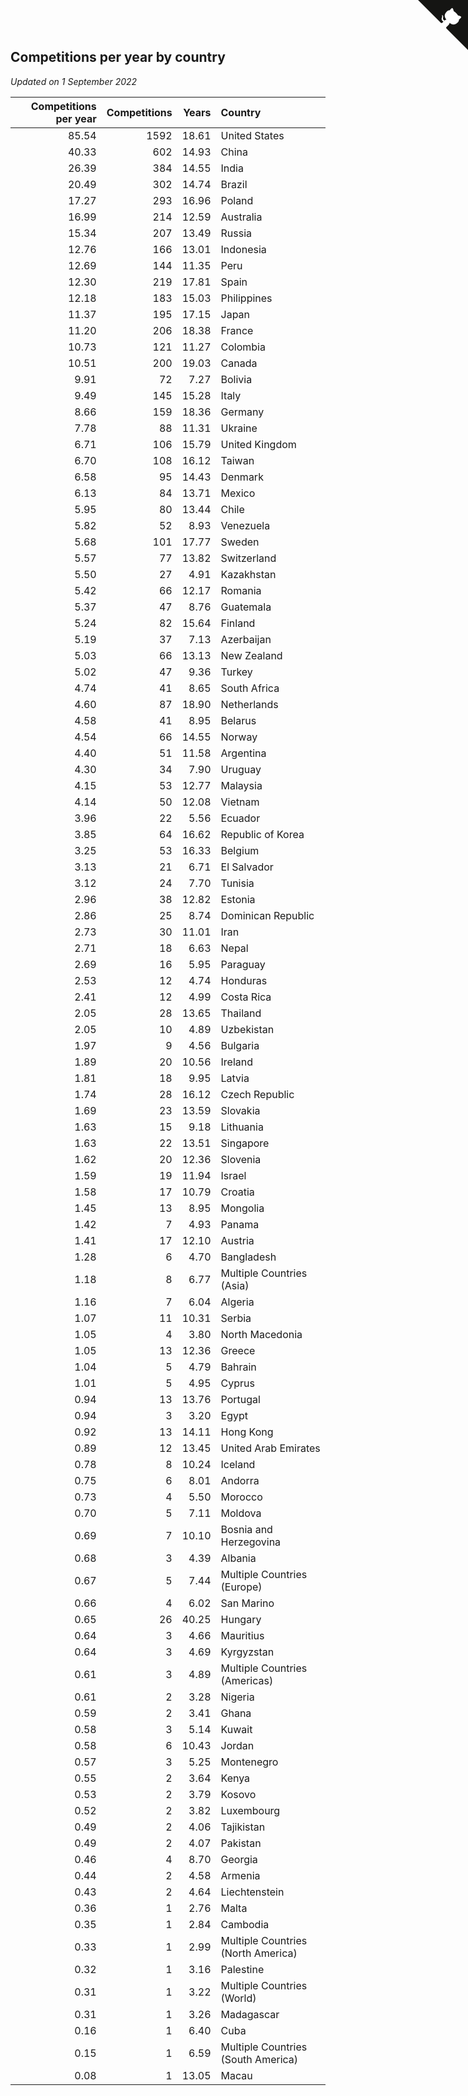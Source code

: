 ## Competitions per year by country

*Updated on  1 September 2022*

| Competitions per year | Competitions | Years | Country |
| ---: | ---: | ---: | :--- |
| 85.54 | 1592 | 18.61 | United States |
| 40.33 | 602 | 14.93 | China |
| 26.39 | 384 | 14.55 | India |
| 20.49 | 302 | 14.74 | Brazil |
| 17.27 | 293 | 16.96 | Poland |
| 16.99 | 214 | 12.59 | Australia |
| 15.34 | 207 | 13.49 | Russia |
| 12.76 | 166 | 13.01 | Indonesia |
| 12.69 | 144 | 11.35 | Peru |
| 12.30 | 219 | 17.81 | Spain |
| 12.18 | 183 | 15.03 | Philippines |
| 11.37 | 195 | 17.15 | Japan |
| 11.20 | 206 | 18.38 | France |
| 10.73 | 121 | 11.27 | Colombia |
| 10.51 | 200 | 19.03 | Canada |
| 9.91 | 72 | 7.27 | Bolivia |
| 9.49 | 145 | 15.28 | Italy |
| 8.66 | 159 | 18.36 | Germany |
| 7.78 | 88 | 11.31 | Ukraine |
| 6.71 | 106 | 15.79 | United Kingdom |
| 6.70 | 108 | 16.12 | Taiwan |
| 6.58 | 95 | 14.43 | Denmark |
| 6.13 | 84 | 13.71 | Mexico |
| 5.95 | 80 | 13.44 | Chile |
| 5.82 | 52 | 8.93 | Venezuela |
| 5.68 | 101 | 17.77 | Sweden |
| 5.57 | 77 | 13.82 | Switzerland |
| 5.50 | 27 | 4.91 | Kazakhstan |
| 5.42 | 66 | 12.17 | Romania |
| 5.37 | 47 | 8.76 | Guatemala |
| 5.24 | 82 | 15.64 | Finland |
| 5.19 | 37 | 7.13 | Azerbaijan |
| 5.03 | 66 | 13.13 | New Zealand |
| 5.02 | 47 | 9.36 | Turkey |
| 4.74 | 41 | 8.65 | South Africa |
| 4.60 | 87 | 18.90 | Netherlands |
| 4.58 | 41 | 8.95 | Belarus |
| 4.54 | 66 | 14.55 | Norway |
| 4.40 | 51 | 11.58 | Argentina |
| 4.30 | 34 | 7.90 | Uruguay |
| 4.15 | 53 | 12.77 | Malaysia |
| 4.14 | 50 | 12.08 | Vietnam |
| 3.96 | 22 | 5.56 | Ecuador |
| 3.85 | 64 | 16.62 | Republic of Korea |
| 3.25 | 53 | 16.33 | Belgium |
| 3.13 | 21 | 6.71 | El Salvador |
| 3.12 | 24 | 7.70 | Tunisia |
| 2.96 | 38 | 12.82 | Estonia |
| 2.86 | 25 | 8.74 | Dominican Republic |
| 2.73 | 30 | 11.01 | Iran |
| 2.71 | 18 | 6.63 | Nepal |
| 2.69 | 16 | 5.95 | Paraguay |
| 2.53 | 12 | 4.74 | Honduras |
| 2.41 | 12 | 4.99 | Costa Rica |
| 2.05 | 28 | 13.65 | Thailand |
| 2.05 | 10 | 4.89 | Uzbekistan |
| 1.97 | 9 | 4.56 | Bulgaria |
| 1.89 | 20 | 10.56 | Ireland |
| 1.81 | 18 | 9.95 | Latvia |
| 1.74 | 28 | 16.12 | Czech Republic |
| 1.69 | 23 | 13.59 | Slovakia |
| 1.63 | 15 | 9.18 | Lithuania |
| 1.63 | 22 | 13.51 | Singapore |
| 1.62 | 20 | 12.36 | Slovenia |
| 1.59 | 19 | 11.94 | Israel |
| 1.58 | 17 | 10.79 | Croatia |
| 1.45 | 13 | 8.95 | Mongolia |
| 1.42 | 7 | 4.93 | Panama |
| 1.41 | 17 | 12.10 | Austria |
| 1.28 | 6 | 4.70 | Bangladesh |
| 1.18 | 8 | 6.77 | Multiple Countries (Asia) |
| 1.16 | 7 | 6.04 | Algeria |
| 1.07 | 11 | 10.31 | Serbia |
| 1.05 | 4 | 3.80 | North Macedonia |
| 1.05 | 13 | 12.36 | Greece |
| 1.04 | 5 | 4.79 | Bahrain |
| 1.01 | 5 | 4.95 | Cyprus |
| 0.94 | 13 | 13.76 | Portugal |
| 0.94 | 3 | 3.20 | Egypt |
| 0.92 | 13 | 14.11 | Hong Kong |
| 0.89 | 12 | 13.45 | United Arab Emirates |
| 0.78 | 8 | 10.24 | Iceland |
| 0.75 | 6 | 8.01 | Andorra |
| 0.73 | 4 | 5.50 | Morocco |
| 0.70 | 5 | 7.11 | Moldova |
| 0.69 | 7 | 10.10 | Bosnia and Herzegovina |
| 0.68 | 3 | 4.39 | Albania |
| 0.67 | 5 | 7.44 | Multiple Countries (Europe) |
| 0.66 | 4 | 6.02 | San Marino |
| 0.65 | 26 | 40.25 | Hungary |
| 0.64 | 3 | 4.66 | Mauritius |
| 0.64 | 3 | 4.69 | Kyrgyzstan |
| 0.61 | 3 | 4.89 | Multiple Countries (Americas) |
| 0.61 | 2 | 3.28 | Nigeria |
| 0.59 | 2 | 3.41 | Ghana |
| 0.58 | 3 | 5.14 | Kuwait |
| 0.58 | 6 | 10.43 | Jordan |
| 0.57 | 3 | 5.25 | Montenegro |
| 0.55 | 2 | 3.64 | Kenya |
| 0.53 | 2 | 3.79 | Kosovo |
| 0.52 | 2 | 3.82 | Luxembourg |
| 0.49 | 2 | 4.06 | Tajikistan |
| 0.49 | 2 | 4.07 | Pakistan |
| 0.46 | 4 | 8.70 | Georgia |
| 0.44 | 2 | 4.58 | Armenia |
| 0.43 | 2 | 4.64 | Liechtenstein |
| 0.36 | 1 | 2.76 | Malta |
| 0.35 | 1 | 2.84 | Cambodia |
| 0.33 | 1 | 2.99 | Multiple Countries (North America) |
| 0.32 | 1 | 3.16 | Palestine |
| 0.31 | 1 | 3.22 | Multiple Countries (World) |
| 0.31 | 1 | 3.26 | Madagascar |
| 0.16 | 1 | 6.40 | Cuba |
| 0.15 | 1 | 6.59 | Multiple Countries (South America) |
| 0.08 | 1 | 13.05 | Macau |


<a href="https://github.com/JustinTimeCuber/wca_statistics" class="github-corner" aria-label="View source on Github"><svg width="80" height="80" viewBox="0 0 250 250" style="fill:#151513; color:#fff; position: absolute; top: 0; border: 0; right: 0;" aria-hidden="true"><path d="M0,0 L115,115 L130,115 L142,142 L250,250 L250,0 Z"></path><path d="M128.3,109.0 C113.8,99.7 119.0,89.6 119.0,89.6 C122.0,82.7 120.5,78.6 120.5,78.6 C119.2,72.0 123.4,76.3 123.4,76.3 C127.3,80.9 125.5,87.3 125.5,87.3 C122.9,97.6 130.6,101.9 134.4,103.2" fill="currentColor" style="transform-origin: 130px 106px;" class="octo-arm"></path><path d="M115.0,115.0 C114.9,115.1 118.7,116.5 119.8,115.4 L133.7,101.6 C136.9,99.2 139.9,98.4 142.2,98.6 C133.8,88.0 127.5,74.4 143.8,58.0 C148.5,53.4 154.0,51.2 159.7,51.0 C160.3,49.4 163.2,43.6 171.4,40.1 C171.4,40.1 176.1,42.5 178.8,56.2 C183.1,58.6 187.2,61.8 190.9,65.4 C194.5,69.0 197.7,73.2 200.1,77.6 C213.8,80.2 216.3,84.9 216.3,84.9 C212.7,93.1 206.9,96.0 205.4,96.6 C205.1,102.4 203.0,107.8 198.3,112.5 C181.9,128.9 168.3,122.5 157.7,114.1 C157.9,116.9 156.7,120.9 152.7,124.9 L141.0,136.5 C139.8,137.7 141.6,141.9 141.8,141.8 Z" fill="currentColor" class="octo-body"></path></svg></a><style>.github-corner:hover .octo-arm{animation:octocat-wave 560ms ease-in-out}@keyframes octocat-wave{0%,100%{transform:rotate(0)}20%,60%{transform:rotate(-25deg)}40%,80%{transform:rotate(10deg)}}@media (max-width:500px){.github-corner:hover .octo-arm{animation:none}.github-corner .octo-arm{animation:octocat-wave 560ms ease-in-out}}</style>
